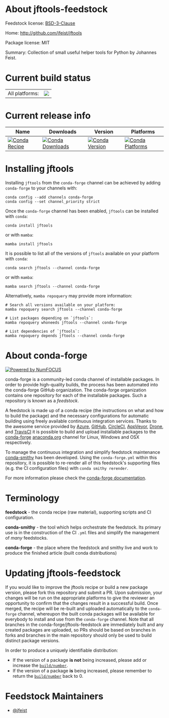 About jftools-feedstock
=======================

Feedstock license: [BSD-3-Clause](https://github.com/conda-forge/jftools-feedstock/blob/main/LICENSE.txt)

Home: http://github.com/jfeist/jftools

Package license: MIT

Summary: Collection of small useful helper tools for Python by Johannes Feist.

Current build status
====================


<table><tr><td>All platforms:</td>
    <td>
      <a href="https://dev.azure.com/conda-forge/feedstock-builds/_build/latest?definitionId=3963&branchName=main">
        <img src="https://dev.azure.com/conda-forge/feedstock-builds/_apis/build/status/jftools-feedstock?branchName=main">
      </a>
    </td>
  </tr>
</table>

Current release info
====================

| Name | Downloads | Version | Platforms |
| --- | --- | --- | --- |
| [![Conda Recipe](https://img.shields.io/badge/recipe-jftools-green.svg)](https://anaconda.org/conda-forge/jftools) | [![Conda Downloads](https://img.shields.io/conda/dn/conda-forge/jftools.svg)](https://anaconda.org/conda-forge/jftools) | [![Conda Version](https://img.shields.io/conda/vn/conda-forge/jftools.svg)](https://anaconda.org/conda-forge/jftools) | [![Conda Platforms](https://img.shields.io/conda/pn/conda-forge/jftools.svg)](https://anaconda.org/conda-forge/jftools) |

Installing jftools
==================

Installing `jftools` from the `conda-forge` channel can be achieved by adding `conda-forge` to your channels with:

```
conda config --add channels conda-forge
conda config --set channel_priority strict
```

Once the `conda-forge` channel has been enabled, `jftools` can be installed with `conda`:

```
conda install jftools
```

or with `mamba`:

```
mamba install jftools
```

It is possible to list all of the versions of `jftools` available on your platform with `conda`:

```
conda search jftools --channel conda-forge
```

or with `mamba`:

```
mamba search jftools --channel conda-forge
```

Alternatively, `mamba repoquery` may provide more information:

```
# Search all versions available on your platform:
mamba repoquery search jftools --channel conda-forge

# List packages depending on `jftools`:
mamba repoquery whoneeds jftools --channel conda-forge

# List dependencies of `jftools`:
mamba repoquery depends jftools --channel conda-forge
```


About conda-forge
=================

[![Powered by
NumFOCUS](https://img.shields.io/badge/powered%20by-NumFOCUS-orange.svg?style=flat&colorA=E1523D&colorB=007D8A)](https://numfocus.org)

conda-forge is a community-led conda channel of installable packages.
In order to provide high-quality builds, the process has been automated into the
conda-forge GitHub organization. The conda-forge organization contains one repository
for each of the installable packages. Such a repository is known as a *feedstock*.

A feedstock is made up of a conda recipe (the instructions on what and how to build
the package) and the necessary configurations for automatic building using freely
available continuous integration services. Thanks to the awesome service provided by
[Azure](https://azure.microsoft.com/en-us/services/devops/), [GitHub](https://github.com/),
[CircleCI](https://circleci.com/), [AppVeyor](https://www.appveyor.com/),
[Drone](https://cloud.drone.io/welcome), and [TravisCI](https://travis-ci.com/)
it is possible to build and upload installable packages to the
[conda-forge](https://anaconda.org/conda-forge) [anaconda.org](https://anaconda.org/)
channel for Linux, Windows and OSX respectively.

To manage the continuous integration and simplify feedstock maintenance
[conda-smithy](https://github.com/conda-forge/conda-smithy) has been developed.
Using the ``conda-forge.yml`` within this repository, it is possible to re-render all of
this feedstock's supporting files (e.g. the CI configuration files) with ``conda smithy rerender``.

For more information please check the [conda-forge documentation](https://conda-forge.org/docs/).

Terminology
===========

**feedstock** - the conda recipe (raw material), supporting scripts and CI configuration.

**conda-smithy** - the tool which helps orchestrate the feedstock.
                   Its primary use is in the construction of the CI ``.yml`` files
                   and simplify the management of *many* feedstocks.

**conda-forge** - the place where the feedstock and smithy live and work to
                  produce the finished article (built conda distributions)


Updating jftools-feedstock
==========================

If you would like to improve the jftools recipe or build a new
package version, please fork this repository and submit a PR. Upon submission,
your changes will be run on the appropriate platforms to give the reviewer an
opportunity to confirm that the changes result in a successful build. Once
merged, the recipe will be re-built and uploaded automatically to the
`conda-forge` channel, whereupon the built conda packages will be available for
everybody to install and use from the `conda-forge` channel.
Note that all branches in the conda-forge/jftools-feedstock are
immediately built and any created packages are uploaded, so PRs should be based
on branches in forks and branches in the main repository should only be used to
build distinct package versions.

In order to produce a uniquely identifiable distribution:
 * If the version of a package **is not** being increased, please add or increase
   the [``build/number``](https://docs.conda.io/projects/conda-build/en/latest/resources/define-metadata.html#build-number-and-string).
 * If the version of a package **is** being increased, please remember to return
   the [``build/number``](https://docs.conda.io/projects/conda-build/en/latest/resources/define-metadata.html#build-number-and-string)
   back to 0.

Feedstock Maintainers
=====================

* [@jfeist](https://github.com/jfeist/)

